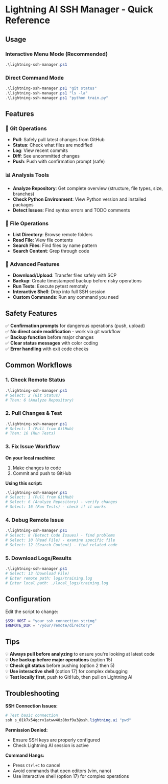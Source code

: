 # Lightning AI SSH Manager - Quick Reference

## Usage

### Interactive Menu Mode (Recommended)
```powershell
.\lightning-ssh-manager.ps1
```

### Direct Command Mode
```powershell
.\lightning-ssh-manager.ps1 "git status"
.\lightning-ssh-manager.ps1 "ls -la"
.\lightning-ssh-manager.ps1 "python train.py"
```

## Features

### 🔄 Git Operations
- **Pull**: Safely pull latest changes from GitHub
- **Status**: Check what files are modified
- **Log**: View recent commits
- **Diff**: See uncommitted changes
- **Push**: Push with confirmation prompt (safe)

### 📊 Analysis Tools
- **Analyze Repository**: Get complete overview (structure, file types, size, branches)
- **Check Python Environment**: View Python version and installed packages
- **Detect Issues**: Find syntax errors and TODO comments

### 📁 File Operations
- **List Directory**: Browse remote folders
- **Read File**: View file contents
- **Search Files**: Find files by name pattern
- **Search Content**: Grep through code

### 🚀 Advanced Features
- **Download/Upload**: Transfer files safely with SCP
- **Backup**: Create timestamped backup before risky operations
- **Run Tests**: Execute pytest remotely
- **Interactive Shell**: Drop into full SSH session
- **Custom Commands**: Run any command you need

## Safety Features

✅ **Confirmation prompts** for dangerous operations (push, upload)  
✅ **No direct code modification** - work via git workflow  
✅ **Backup function** before major changes  
✅ **Clear status messages** with color coding  
✅ **Error handling** with exit code checks  

## Common Workflows

### 1. Check Remote Status
```powershell
.\lightning-ssh-manager.ps1
# Select: 2 (Git Status)
# Then: 6 (Analyze Repository)
```

### 2. Pull Changes & Test
```powershell
.\lightning-ssh-manager.ps1
# Select: 1 (Pull from GitHub)
# Then: 16 (Run Tests)
```

### 3. Fix Issue Workflow
**On your local machine:**
1. Make changes to code
2. Commit and push to GitHub

**Using this script:**
```powershell
.\lightning-ssh-manager.ps1
# Select: 1 (Pull from GitHub)
# Select: 6 (Analyze Repository) - verify changes
# Select: 16 (Run Tests) - check if it works
```

### 4. Debug Remote Issue
```powershell
.\lightning-ssh-manager.ps1
# Select: 8 (Detect Code Issues) - find problems
# Select: 10 (Read File) - examine specific file
# Select: 12 (Search Content) - find related code
```

### 5. Download Logs/Results
```powershell
.\lightning-ssh-manager.ps1
# Select: 13 (Download File)
# Enter remote path: logs/training.log
# Enter local path: ./local_logs/training.log
```

## Configuration

Edit the script to change:
```powershell
$SSH_HOST = "your_ssh_connection_string"
$REMOTE_DIR = "/your/remote/directory"
```

## Tips

💡 **Always pull before analyzing** to ensure you're looking at latest code  
💡 **Use backup before major operations** (option 15)  
💡 **Check git status** before pushing (option 2 then 5)  
💡 **Use interactive shell** (option 17) for complex debugging  
💡 **Test locally first**, push to GitHub, then pull on Lightning AI  

## Troubleshooting

**SSH Connection Issues:**
```powershell
# Test basic connection
ssh s_01k7x54qcrv1atww40z8bxf9a3@ssh.lightning.ai "pwd"
```

**Permission Denied:**
- Ensure SSH keys are properly configured
- Check Lightning AI session is active

**Command Hangs:**
- Press `Ctrl+C` to cancel
- Avoid commands that open editors (vim, nano)
- Use interactive shell (option 17) for complex operations
